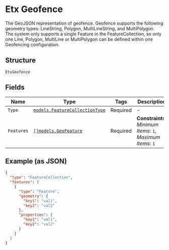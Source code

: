 
# Etx Geofence

The GeoJSON representation of geofence. Geofence supports the following geometry types: LineString, Polygon, MultiLineString, and MultiPolygon. The system only supports a single Feature in the FeatureCollection, so only one Line, Polygon, MultiLine or MultiPolygon can be defined within one Geofencing configuration.

## Structure

`EtxGeofence`

## Fields

| Name | Type | Tags | Description |
|  --- | --- | --- | --- |
| `Type` | [`models.FeatureCollectionType`](../../doc/models/feature-collection-type.md) | Required | - |
| `Features` | [`[]models.GeoFeature`](../../doc/models/geo-feature.md) | Required | **Constraints**: *Minimum Items*: `1`, *Maximum Items*: `1` |

## Example (as JSON)

```json
{
  "type": "FeatureCollection",
  "features": [
    {
      "type": "Feature",
      "geometry": {
        "key1": "val1",
        "key2": "val2"
      },
      "properties": {
        "key1": "val1",
        "key2": "val2"
      }
    }
  ]
}
```

